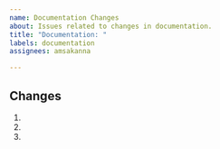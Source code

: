 ```yaml
---
name: Documentation Changes
about: Issues related to changes in documentation.
title: "Documentation: "
labels: documentation
assignees: amsakanna

---
```


## Changes
1. 
2. 
3. 
